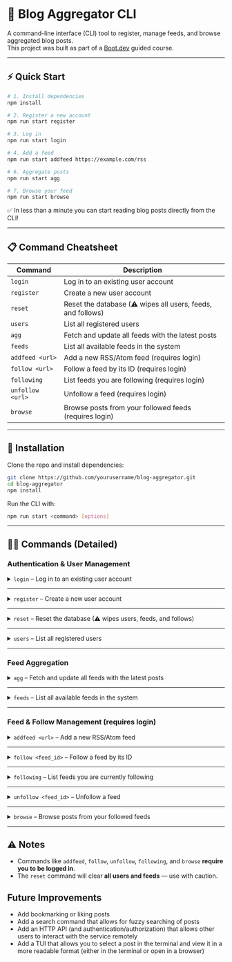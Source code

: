 # 📖 Blog Aggregator CLI

A command-line interface (CLI) tool to register, manage feeds, and browse aggregated blog posts.  
This project was built as part of a [Boot.dev](https://boot.dev) guided course.  

---

## ⚡ Quick Start

```bash
# 1. Install dependencies
npm install

# 2. Register a new account
npm run start register

# 3. Log in
npm run start login

# 4. Add a feed
npm run start addfeed https://example.com/rss

# 6. Aggregate posts
npm run start agg

# 7. Browse your feed
npm run start browse
```

✅ In less than a minute you can start reading blog posts directly from the CLI!  

---

## 📋 Command Cheatsheet

| Command       | Description |
|---------------|-------------|
| `login`       | Log in to an existing user account |
| `register`    | Create a new user account |
| `reset`       | Reset the database (⚠ wipes all users, feeds, and follows) |
| `users`       | List all registered users |
| `agg`         | Fetch and update all feeds with the latest posts |
| `feeds`       | List all available feeds in the system |
| `addfeed <url>` | Add a new RSS/Atom feed (requires login) |
| `follow <url>` | Follow a feed by its ID (requires login) |
| `following`   | List feeds you are following (requires login) |
| `unfollow <url>` | Unfollow a feed (requires login) |
| `browse`      | Browse posts from your followed feeds (requires login) |

---

## 🚀 Installation

Clone the repo and install dependencies:

```bash
git clone https://github.com/yourusername/blog-aggregator.git
cd blog-aggregator
npm install
```

Run the CLI with:

```bash
npm run start <command> [options]
```

---

## 🧑‍💻 Commands (Detailed)

### Authentication & User Management

<details>
<summary><code>login</code> – Log in to an existing user account</summary>

```bash
npm run start login
```
</details>

---

<details>
<summary><code>register</code> – Create a new user account</summary>

```bash
npm run start register
```
</details>

---

<details>
<summary><code>reset</code> – Reset the database (⚠ wipes users, feeds, and follows)</summary>

```bash
npm run start reset
```
</details>

---

<details>
<summary><code>users</code> – List all registered users</summary>

```bash
npm run start users
```
</details>

---

### Feed Aggregation

<details>
<summary><code>agg</code> – Fetch and update all feeds with the latest posts</summary>

```bash
npm run start agg
```
</details>

---

<details>
<summary><code>feeds</code> – List all available feeds in the system</summary>

```bash
npm run start feeds
```
</details>

---

### Feed & Follow Management (requires login)

<details>
<summary><code>addfeed &lt;url&gt;</code> – Add a new RSS/Atom feed</summary>

```bash
npm run start addfeed <url>
```
</details>

---

<details>
<summary><code>follow &lt;feed_id&gt;</code> – Follow a feed by its ID</summary>

```bash
npm run start follow <url>
```
</details>

---

<details>
<summary><code>following</code> – List feeds you are currently following</summary>

```bash
npm run start following
```
</details>

---

<details>
<summary><code>unfollow &lt;feed_id&gt;</code> – Unfollow a feed</summary>

```bash
npm run start unfollow <url>
```
</details>

---

<details>
<summary><code>browse</code> – Browse posts from your followed feeds</summary>

```bash
npm run start browse
```
</details>

---

## ⚠️ Notes
- Commands like `addfeed`, `follow`, `unfollow`, `following`, and `browse` **require you to be logged in**.  
- The `reset` command will clear **all users and feeds** — use with caution.

## Future Improvements
- Add bookmarking or liking posts
- Add a search command that allows for fuzzy searching of posts
- Add an HTTP API (and authentication/authorization) that allows other users to interact with the service remotely
- Add a TUI that allows you to select a post in the terminal and view it in a more readable format (either in the terminal or open in a browser)

